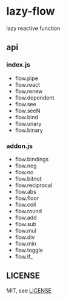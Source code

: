 # lazy-flow
  lazy reactive function

## api

### index.js

  * flow.pipe
  * flow.react
  * flow.renew
  * flow.dependent
  * flow.see
  * flow.seeN
  * flow.bind
  * flow.unary
  * flow.binary

### addon.js

  * flow.bindings
  * flow.neg
  * flow.no
  * flow.bitnot
  * flow.reciprocal
  * flow.abs
  * flow.floor
  * flow.ceil
  * flow.round
  * flow.add
  * flow.sub
  * flow.mul
  * flow.div
  * flow.min
  * flow.toggle
  * flow.if_


## LICENSE
  MIT, see [LICENSE](https://github.com/taijiweb/lazy-flow/blob/master/LICENSE)
